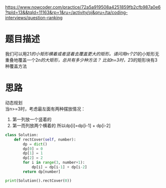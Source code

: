 https://www.nowcoder.com/practice/72a5a919508a4251859fb2cfb987a0e6?tpId=13&&tqId=11163&rp=1&ru=/activity/oj&qru=/ta/coding-interviews/question-ranking
# 题目描述
我们可以用2*1的小矩形横着或者竖着去覆盖更大的矩形。请问用n个2*1的小矩形无重叠地覆盖一个2*n的大矩形，总共有多少种方法？
比如n=3时，2*3的矩形块有3种覆盖方法

# 思路
动态规划  
当n>=3时，考虑最左面有两种摆放情况：  
1. 第一列放一个竖着的
2. 第一而列放两个横着的
所以dp[i]=dp[i-1] + dp[i-2]

```python
class Solution:
    def rectCover(self, number):
        dp = dict()
        dp[0] = 0
        dp[1] = 1
        dp[2] = 2
        for i in range(3, number+1):
            dp[i] = dp[i-1] + dp[i-2]
        return dp[number]

print(Solution().rectCover(0))
```
